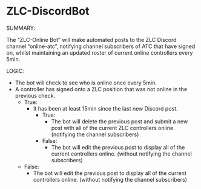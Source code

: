 # ZLC-DiscordBot

SUMMARY:

The “ZLC-Online Bot” will make automated posts to the ZLC Discord channel “online-atc”, notifying channel subscribers of ATC that have signed on, whilst maintaining an updated roster of current online controllers every 5min.



LOGIC:

- The bot will check to see who is online once every 5min.
- A controller has signed onto a ZLC position that was not online in the previous check.
   - True:
     - It has been at least 15min since the last new Discord post.
       - True:
         - The bot will delete the previous post and submit a new post with all of the current ZLC controllers online. (notifying the channel subscribers)
       - False:
         - The bot will edit the previous post to display all of the current controllers online. (without notifying the channel subscribers)
   - False:
     - The bot will edit the previous post to display all of the current controllers online. (without notifying the channel subscribers)

